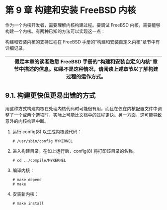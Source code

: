 # 第 9 章 构建和安装 FreeBSD 内核

作为一个内核开发者，需要理解内核构建过程。要调试 FreeBSD 内核，需要能够构建一个内核。有两种已知的方法可以实现这一点：

构建和安装内核的支持过程在 FreeBSD 手册的“构建和安装自定义内核”章节中有详细记录。

|  | 假定本章的读者熟悉 FreeBSD 手册的“构建和安装自定义内核”章节中描述的信息。如果不是这种情况，请阅读上述章节以了解构建过程的运作方式。 |
| -- | --------------------------------------------------------------------------------------------------------------------------------------- |

## 9.1. 构建更快但更易出错的方式

用这种方式构建内核在处理内核代码时可能很有用，而且在仅在内核配置文件中调整了一个或两个选项时，实际上可能比文档中的过程更快。另一方面，这可能导致意外的内核构建中断。

1. 运行 config(8) 以生成内核源代码：

    ```
    # /usr/sbin/config MYKERNEL
    ```
2. 进入构建目录。在如上运行后，config(8) 将打印该目录的名称。

    ```
    # cd ../compile/MYKERNEL
    ```
3. 编译内核：

    ```
    # make depend
    # make
    ```
4. 安装新内核：

    ```
    # make install
    ```
